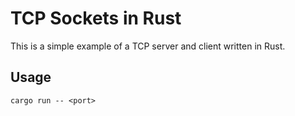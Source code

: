# TCP Sockets in Rust

This is a simple example of a TCP server and client written in Rust.

## Usage

`cargo run -- <port>`
